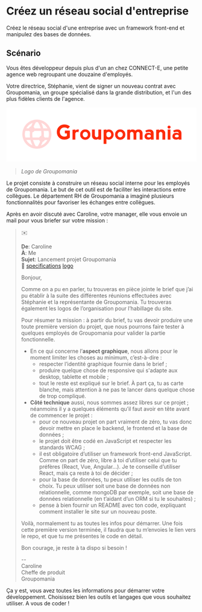 # Créez un réseau social d'entreprise

Créez le réseau social d'une entreprise avec un framework front-end et manipulez des bases de données.

## Scénario

Vous êtes développeur depuis plus d'un an chez CONNECT-E, une petite agence web regroupant une douzaine d'employés.

Votre directrice, Stéphanie, vient de signer un nouveau contrat avec Groupomania, un groupe spécialisé dans la grande distribution, et l'un des plus fidèles clients de l'agence.

![logo groupomania](docs/groupomanialogo.png)
> *Logo de Groupomania*

Le projet consiste à construire un réseau social interne pour les employés de Groupomania. Le but de cet outil est de faciliter les interactions entre collègues. Le département RH de Groupomania a imaginé plusieurs fonctionnalités pour favoriser les échanges entre collègues.

Après en avoir discuté avec Caroline, votre manager, elle vous envoie un mail pour vous briefer sur votre mission :

>
> :envelope:
>
> **De**: Caroline <br />
> **À**: Me <br />
> **Sujet**: Lancement projet Groupomania <br />
> :paperclip: [specifications](docs/specifications.pdf) [logo](docs/logos.zip)
>
> Bonjour,
>
> Comme on a pu en parler, tu trouveras en pièce jointe le brief que j’ai pu établir à la suite des différentes réunions effectuées avec Stéphanie et la représentante de Groupomania. Tu trouveras également les logos de l’organisation pour l’habillage du site. 
>
>Pour résumer ta mission : à partir du brief, tu vas devoir produire une toute première version du projet, que nous pourrons faire tester à quelques employés de Groupomania pour valider la partie fonctionnelle. 
> * En ce qui concerne l’**aspect graphique**, nous allons pour le moment limiter les choses au minimum, c’est-à-dire :
>   * respecter l’identité graphique fournie dans le brief ;
>   * produire quelque chose de responsive qui s'adapte aux desktop, tablette et mobile ;
>   * tout le reste est expliqué sur le brief. À part ça, tu as carte blanche, mais attention à ne pas te lancer dans quelque chose de trop compliqué.
> * **Côté technique** aussi, nous sommes assez libres sur ce projet ; néanmoins il y a quelques éléments qu’il faut avoir en tête avant de commencer le projet :
>   * pour ce nouveau projet on part vraiment de zéro, tu vas donc devoir mettre en place le backend, le frontend et la base de données ;
>   * le projet doit être codé en JavaScript et respecter les standards WCAG ;
>   * il est obligatoire d’utiliser un framework front-end JavaScript. Comme on part de zéro, libre à toi d’utiliser celui que tu préfères (React, Vue, Angular…). Je te conseille d’utiliser React, mais ça reste à toi de décider ;
>   * pour la base de données, tu peux utiliser les outils de ton choix. Tu peux utiliser soit une base de données non relationnelle, comme mongoDB par exemple, soit une base de données relationnelle (en t’aidant d’un ORM si tu le souhaites) ;
>   * pense à bien fournir un README avec ton code, expliquant comment installer le site sur un nouveau poste.
>
> Voilà, normalement tu as toutes les infos pour démarrer. Une fois cette première version terminée, il faudra que tu m’envoies le lien vers le repo, et que tu me présentes le code en détail.
>
> Bon courage, je reste à ta dispo si besoin !
>
> -- <br />
> Caroline <br />
> Cheffe de produit <br />
> Groupomania
>

Ça y est, vous avez toutes les informations pour démarrer votre développement. Choisissez bien les outils et langages que vous souhaitez utiliser. A vous de coder !
